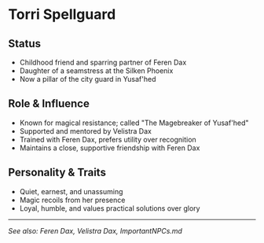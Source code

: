# Torri Spellguard

## Status
- Childhood friend and sparring partner of Feren Dax
- Daughter of a seamstress at the Silken Phoenix
- Now a pillar of the city guard in Yusaf'hed

## Role & Influence
- Known for magical resistance; called "The Magebreaker of Yusaf'hed"
- Supported and mentored by Velistra Dax
- Trained with Feren Dax, prefers utility over recognition
- Maintains a close, supportive friendship with Feren Dax

## Personality & Traits
- Quiet, earnest, and unassuming
- Magic recoils from her presence
- Loyal, humble, and values practical solutions over glory

---
*See also: Feren Dax, Velistra Dax, ImportantNPCs.md*
